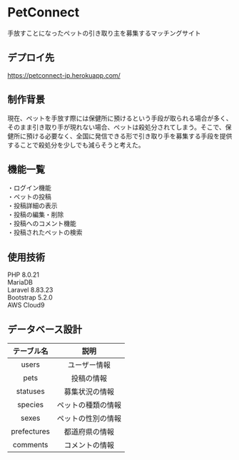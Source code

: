 # PetConnect
手放すことになったペットの引き取り主を募集するマッチングサイト

## デプロイ先
https://petconnect-jp.herokuapp.com/

## 制作背景
現在、ペットを手放す際には保健所に預けるという手段が取られる場合が多く、そのまま引き取り手が現れない場合、ペットは殺処分されてしまう。そこで、保健所に預ける必要なく、全国に発信できる形で引き取り手を募集する手段を提供することで殺処分を少しでも減らそうと考えた。

## 機能一覧
・ログイン機能<br>
・ペットの投稿<br>
・投稿詳細の表示<br>
・投稿の編集・削除<br>
・投稿へのコメント機能<br>
・投稿されたペットの検索<br>

## 使用技術
PHP 8.0.21<br>
MariaDB<br>
Laravel 8.83.23<br>
Bootstrap 5.2.0<br>
AWS Cloud9<br>

## データベース設計
|テーブル名|説明|
| :---: | :---: |
|  users  |  ユーザー情報  |
|  pets  |  投稿の情報  |
|  statuses  |  募集状況の情報  |
|  species  |  ペットの種類の情報  |
|  sexes  |  ペットの性別の情報  |
|  prefectures  |  都道府県の情報  |
|  comments  |  コメントの情報  |

